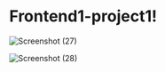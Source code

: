 # Frontend1-project1!
![Screenshot (27)](https://github.com/CelestialJerusha/Frontend1-project1/assets/62611035/b780d46a-bf81-4340-b532-3e34e2b28a85)

![Screenshot (28)](https://github.com/CelestialJerusha/Frontend1-project1/assets/62611035/77ad373f-fb62-4370-a170-d48acd49b28a)
